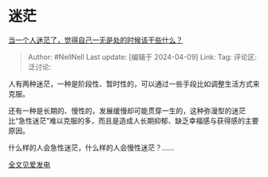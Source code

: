 # 迷茫
[当一个人迷茫了，觉得自己一无是处的时候该干些什么？](https://www.zhihu.com/question/489950851/answer/3459460626)

> Author: #NellNell
> Last update: [编辑于 2024-04-09]
> Link:
> Tag:
> 评论区:
> 泛讨论:

人有两种迷茫，一种是阶段性、暂时性的，可以通过一些手段比如调整生活方式来克服。

还有一种是长期的、慢性的，发展缓慢却可能贯穿一生的，这种弥漫型的迷茫比“急性迷茫”难以克服的多，而且是造成人长期抑郁、缺乏幸福感与获得感的主要原因。

什么样的人会急性迷茫，什么样的人会慢性迷茫？……

[全文见爱发电](https://link.zhihu.com/?target=https%3A//afdian.net/p/b9447b0cf61b11eeab7c5254001e7c00)
